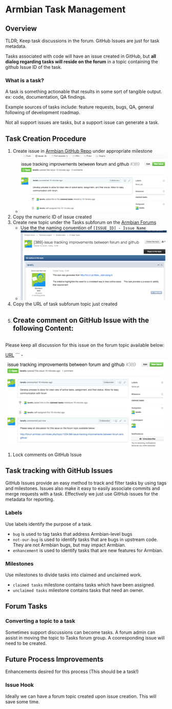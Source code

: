 # Armbian Task Management #

## Overview ##
TLDR; Keep task discussions in the forum. GitHub Issues are just for task metadata.

Tasks associated with code will have an issue created in GitHub, but **all dialog regarding tasks will reside on the forum** in a topic containing the github Issue ID of the task.

### What is a task? ###

A task is something actionable that results in some sort of tangible output. ex: code, documentation, QA findings.

Example sources of tasks include: feature requests, bugs, QA, general following of development roadmap.

Not all support issues are tasks, but a support issue can generate a task.


## Task Creation Procedure ##

1. Create issue in [Armbian GitHub Repo](https://github.com/igorpecovnik/lib/issues) under appropriate milestone
    - ![step1](images/taskProcess1.png)
1. Copy the numeric ID of issue created
1. Create new topic under the Tasks subforum on the [Armbian Forums](http://forum.armbian.com/index.php/forum/15-tasks/)
    - Use the the naming convention of `[ISSUE_ID] - Issue Name`
    - ![step2](images/taskProcess3.png)
1. Copy the URL of task subforum topic just created
1. Create comment on GitHub Issue with the following Content:
    -
    ```     
Please keep all discussion for this issue on the forum topic available below:

[URL](URL)
    ```
    - ![step4](images/taskProcess4.png)
1. Lock comments on GitHub Issue

## Task tracking with GitHub Issues ##

GitHub Issues provide an easy method to track and filter tasks by using tags and milestones.  Issues also make it easy to easily associate commits and merge requests with a task.  Effectively we just use GitHub issues for the metadata for reporting.

### Labels ###

Use labels identify the purpose of a task.


* `bug` is used to tag tasks that address Armbian-level bugs
* `not-our-bug` is used to identify tasks that are bugs in upstream code.  They are not Armbian bugs, but may impact Armbian.
* `enhancement` is used to identify tasks that are new features for Armbian.

### Milestones ###

Use milestones to divide tasks into claimed and unclaimed work.

* `claimed tasks` milestone contains tasks which have been assigned.
* `unclaimed tasks` milestone contains tasks that need an owner.


## Forum Tasks ##

### Converting a topic to a task ###

Sometimes support discussions can become tasks.   A forum admin can assist in moving the topic to Tasks forum group.  A cooresponding issue will need to be created.

## Future Process Improvements ##

Enhancements desired for this process \(This should be a task!\)

### Issue Hook ###

Ideally we can have a forum topic created upon issue creation.  This will save some time.
